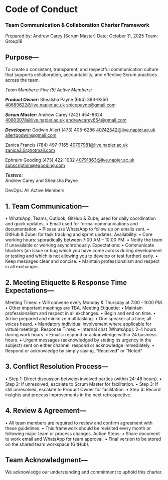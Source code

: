 # Code of Conduct
### Team Communication & Collaboration Charter Framework

Prepared by: Andrew Carey (Scrum Master)
Date: October 11, 2025
Team: Group18

## Purpose—
To create a consistent, transparent, and respectful communication culture that supports collaboration, accountability, and effective Scrum practices across the team.

*Team Members; Five (5) Active Members:*

***Product Owner:***
Shealsha Payne	(664) 393-9350	40689622@live.napier.ac.uk  spicepayne@gmail.com 

***Scrum Master:***
Andrew Carey	(242) 454-8624	40803078@live.napier.ac.uk  andrewcarey654@gmail.com

***Developers:***
Godwin Allert	(473) 405-6286	40742542@live.napier.ac.uk  allertgodwin@gmail.com

Zanica Francis	(784) 497-7165	40797981@live.napier.ac.uk  zanica3.0@hotmail.com

Ephraim Gooding	(473) 422-1032	40791863@live.napier.ac.uk  subscription@egooding.com

***Testers:***	
Andrew Carey	and Shealsha Payne

DevOps:	All Active Members

## 1. Team Communication—
•	WhatsApp, Teams, Outlook, GitHub & Zube; used for daily coordination and quick updates.
•	Email used for formal communications and documentation.
•	Please use WhatsApp to follow up on emails sent.
•	GitHub & Zube: for task tracking and sprint updates.
Availability:
•	Core working hours: sporadically between 7:00 AM – 10:00 PM.
•	Notify the team if unavailable or working asynchronously.
Expectations:
•	Communicate blockers (an issue or bug which you have come across during development or testing and which is not allowing you to develop or test further) early.
•	Keep messages clear and concise.
•	Maintain professionalism and respect in all exchanges.

## 2. Meeting Etiquette & Response Time Expectations—
Meeting Times:
•	Will convene every Monday & Thursday at 7:00 - 9:00 PM.
•	Other important meetings are TBA.
Meeting Etiquette:
•	Maintain professionalism and respect in all exchanges.
•	Begin and end on time.
•	Arrive prepared and minimize multitasking.
•	One speaker at a time; all voices heard.
•	Mandatory individual involvement where applicable for virtual meetings.
Response Times:
•	Internal chat (WhatsApp): 2-4 hours during work hours.
•	Emails: respond or acknowledge within 24 business hours.
•	Urgent messages (acknowledged by stating its urgency in the subject) sent on either channel: respond or acknowledge immediately.
•	Respond or acknowledge by simply saying, “Received” or “Noted”

## 3. Conflict Resolution Process—
•	Step 1: Direct discussion between involved parties (within 24-48 hours).
•	Step 2: If unresolved, escalate to Scrum Master for facilitation.
•	Step 3: If still unresolved, escalate to Product Owner for facilitation.
•	Step 4: Record insights and process improvements in the next retrospective.

## 4. Review & Agreement—
•	All team members are required to review and confirm agreement with these guidelines. 
•	This framework should be revisited every month or following major team or process changes.
Action Steps:
•	Share document to work email and WhatsApp for team approval.
•	Final version to be stored on the shared team workspace (GitHub).

## Team Acknowledgment—
We acknowledge our understanding and commitment to uphold this charter.
